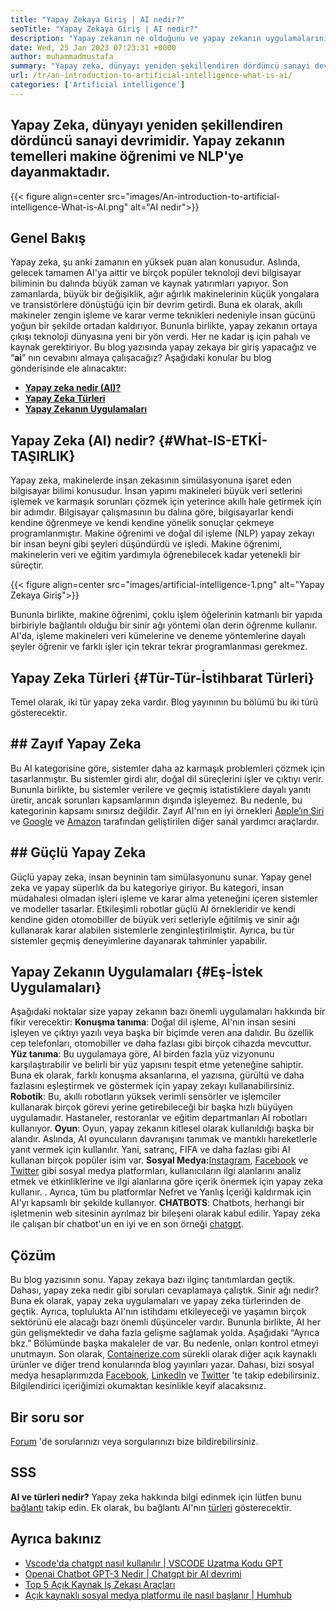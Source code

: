 ```yaml
---
title: "Yapay Zekaya Giriş | AI nedir?" 
seoTitle: "Yapay Zekaya Giriş | AI nedir?" 
description: "Yapay zekanın ne olduğunu ve yapay zekanın uygulamalarını öğrenmek için bu kılavuzu izleyin. Yapay zeka, yaşamın tüm sektörlerinde bir devrim getirdi." 
date: Wed, 25 Jan 2023 07:23:31 +0000
author: muhammadmustafa
summary: "Yapay zeka, dünyayı yeniden şekillendiren dördüncü sanayi devrimidir. Yapay zekanın temelleri makine öğrenimi ve NLP'ye dayanmaktadır." 
url: /tr/an-introduction-to-artificial-intelligence-what-is-ai/
categories: ['Artificial intelligence']
---
```


## Yapay Zeka, dünyayı yeniden şekillendiren dördüncü sanayi devrimidir. Yapay zekanın temelleri makine öğrenimi ve NLP'ye dayanmaktadır.

{{< figure align=center src="images/An-introduction-to-artificial-intelligence-What-is-AI.png" alt="AI nedir">}}


## Genel Bakış
Yapay zeka, şu anki zamanın en yüksek puan alan konusudur. Aslında, gelecek tamamen AI'ya aittir ve birçok popüler teknoloji devi bilgisayar biliminin bu dalında büyük zaman ve kaynak yatırımları yapıyor. Son zamanlarda, büyük bir değişiklik, ağır ağırlık makinelerinin küçük yongalara ve transistörlere dönüştüğü için bir devrim getirdi. Buna ek olarak, akıllı makineler zengin işleme ve karar verme teknikleri nedeniyle insan gücünü yoğun bir şekilde ortadan kaldırıyor. Bununla birlikte, yapay zekanın ortaya çıkışı teknoloji dünyasına yeni bir yön verdi. Her ne kadar iş için pahalı ve kaynak gerektiriyor. Bu blog yazısında yapay zekaya bir giriş yapacağız ve “**ai**” nın cevabını almaya çalışacağız?
Aşağıdaki konular bu blog gönderisinde ele alınacaktır:
* [**Yapay zeka nedir (AI)?**][1]
* [**Yapay Zeka Türleri**][2]
* **[Yapay Zekanın Uygulamaları][3]**

## Yapay Zeka (AI) nedir?   {#What-IS-ETKİ-TAŞIRLIK}
Yapay zeka, makinelerde insan zekasının simülasyonuna işaret eden bilgisayar bilimi konusudur. İnsan yapımı makineleri büyük veri setlerini işlemek ve karmaşık sorunları çözmek için yeterince akıllı hale getirmek için bir adımdır. Bilgisayar çalışmasının bu dalına göre, bilgisayarlar kendi kendine öğrenmeye ve kendi kendine yönelik sonuçlar çekmeye programlanmıştır. Makine öğrenimi ve doğal dil işleme (NLP) yapay zekayı bir insan beyni gibi şeyleri düşündürdü ve işledi. Makine öğrenimi, makinelerin veri ve eğitim yardımıyla öğrenebilecek kadar yetenekli bir süreçtir.

{{< figure align=center src="images/artificial-intelligence-1.png" alt="Yapay Zekaya Giriş">}}

Bununla birlikte, makine öğrenimi, çoklu işlem öğelerinin katmanlı bir yapıda birbiriyle bağlantılı olduğu bir sinir ağı yöntemi olan derin öğrenme kullanır. AI'da, işleme makineleri veri kümelerine ve deneme yöntemlerine dayalı şeyler öğrenir ve farklı işler için tekrar tekrar programlanması gerekmez.

## Yapay Zeka Türleri   {#Tür-Tür-İstihbarat Türleri}
Temel olarak, iki tür yapay zeka vardır. Blog yayınının bu bölümü bu iki türü gösterecektir.

## ## Zayıf Yapay Zeka
Bu AI kategorisine göre, sistemler daha az karmaşık problemleri çözmek için tasarlanmıştır. Bu sistemler girdi alır, doğal dil süreçlerini işler ve çıktıyı verir. Bununla birlikte, bu sistemler verilere ve geçmiş istatistiklere dayalı yanıtı üretir, ancak sorunları kapsamlarının dışında işleyemez. Bu nedenle, bu kategorinin kapsamı sınırsız değildir. Zayıf AI'nın en iyi örnekleri [Apple’ın Siri][4] ve [Google][5] ve [Amazon][6] tarafından geliştirilen diğer sanal yardımcı araçlardır.

## ## Güçlü Yapay Zeka
Güçlü yapay zeka, insan beyninin tam simülasyonunu sunar. Yapay genel zeka ve yapay süperlık da bu kategoriye giriyor. Bu kategori, insan müdahalesi olmadan işleri işleme ve karar alma yeteneğini içeren sistemler ve modeller tasarlar. Etkileşimli robotlar güçlü AI örnekleridir ve kendi kendine giden otomobiller de büyük veri setleriyle eğitilmiş ve sinir ağı kullanarak karar alabilen sistemlerle zenginleştirilmiştir. Ayrıca, bu tür sistemler geçmiş deneyimlerine dayanarak tahminler yapabilir.

## **Yapay Zekanın Uygulamaları** {#Eş-İstek Uygulamaları}
Aşağıdaki noktalar size yapay zekanın bazı önemli uygulamaları hakkında bir fikir verecektir:
**Konuşma tanıma**: Doğal dil işleme, AI'nın insan sesini işleyen ve çıktıyı yazılı veya başka bir biçimde veren ana dalıdır. Bu özellik cep telefonları, otomobiller ve daha fazlası gibi birçok cihazda mevcuttur.
**Yüz tanıma**: Bu uygulamaya göre, AI birden fazla yüz vizyonunu karşılaştırabilir ve belirli bir yüz yapısını tespit etme yeteneğine sahiptir. Buna ek olarak, farklı konuşma aksanlarına, el yazısına, gürültü ve daha fazlasını eşleştirmek ve göstermek için yapay zekayı kullanabilirsiniz.
**Robotik**: Bu, akıllı robotların yüksek verimli sensörler ve işlemciler kullanarak birçok görevi yerine getirebileceği bir başka hızlı büyüyen uygulamadır. Hastaneler, restoranlar ve eğitim departmanları AI robotları kullanıyor.
**Oyun**: Oyun, yapay zekanın kitlesel olarak kullanıldığı başka bir alandır. Aslında, AI oyuncuların davranışını tanımak ve mantıklı hareketlerle yanıt vermek için kullanılır. Yani, satranç, FIFA ve daha fazlası gibi AI kullanan birçok popüler isim var.
**Sosyal Medya:**[Instagram][7], [Facebook][8] ve [Twitter][9] gibi sosyal medya platformları, kullanıcıların ilgi alanlarını analiz etmek ve etkinliklerine ve ilgi alanlarına göre içerik önermek için yapay zeka kullanır. . Ayrıca, tüm bu platformlar Nefret ve Yanlış İçeriği kaldırmak için AI'yı kapsamlı bir şekilde kullanıyor.
**CHATBOTS**: Chatbots, herhangi bir işletmenin web sitesinin ayrılmaz bir bileşeni olarak kabul edilir. Yapay zeka ile çalışan bir chatbot'un en iyi ve en son örneği [chatgpt][10].

## Çözüm
Bu blog yazısının sonu. Yapay zekaya bazı ilginç tanıtımlardan geçtik. Dahası, yapay zeka nedir gibi soruları cevaplamaya çalıştık. Sinir ağı nedir? Buna ek olarak, yapay zeka uygulamaları ve yapay zeka türlerinden de geçtik. Ayrıca, toplulukta AI'nın istihdamı etkileyeceği ve yaşamın birçok sektörünü ele alacağı bazı önemli düşünceler vardır. Bununla birlikte, AI her gün gelişmektedir ve daha fazla gelişme sağlamak yolda. Aşağıdaki “Ayrıca bkz.” Bölümünde başka makaleler de var. Bu nedenle, onları kontrol etmeyi unutmayın.
Son olarak, [Containerize.com][11] sürekli olarak diğer açık kaynaklı ürünler ve diğer trend konularında blog yayınları yazar. Dahası, bizi sosyal medya hesaplarımızda [Facebook][12], [LinkedIn][13] ve [Twitter][14] 'te takip edebilirsiniz. Bilgilendirici içeriğimizi okumaktan kesinlikle keyif alacaksınız.

## Bir soru sor
[Forum][15] 'de sorularınızı veya sorgularınızı bize bildirebilirsiniz.

## SSS
**AI ve türleri nedir?**
Yapay zeka hakkında bilgi edinmek için lütfen bunu [bağlantı][1] takip edin. Ek olarak, bu bağlantı AI'nın [türleri][2] gösterecektir.

## Ayrıca bakınız
  * [Vscode'da chatgpt nasıl kullanılır | VSCODE Uzatma Kodu GPT][16]
  * [Openai Chatbot GPT-3 Nedir | Chatgpt bir AI devrimi][10]
  * [Top 5 Açık Kaynak İş Zekası Araçları][17]
  * [Açık kaynaklı sosyal medya platformu ile nasıl başlanır | Humhub][18]

  
[1]: #What-is-Artificial-Intelligence
[2]: #Types-of-Artificial-Intelligence
[3]: #Applications-of-Artificial-Intelligence
[4]: https://www.apple.com/siri/
[5]: https://assistant.google.com/
[6]: https://www.google.com/search?q=amazon+alexa&rlz=1C5CHFA_enPK998PK998&oq=amazon&aqs=chrome.0.0i67j46i67i199i433i465j0i67l2j0i67i433j69i60l3.2098j0j7&sourceid=chrome&ie=UTF-8
[7]: https://instagram.com/
[8]: https://www.facebook.com/
[9]: https://twitter.com/home
[10]: https://blog.containerize.com/artificial-intelligence/what-is-openai-chatbot-gpt-3-chatgpt-an-ai-revolution/
[11]: https://www.containerize.com/
[12]: https://web.facebook.com/containerize
[13]: https://www.linkedin.com/company/containerize/
[14]: https://twitter.com/containerize_co
[15]: https://forum.containerize.com/
[16]: https://blog.containerize.com/artificial-intelligence/how-to-use-chatgpt-in-vscode-the-vscode-extension-codegpt/
[17]: https://blog.containerize.com/business-intelligence-software/top-5-open-source-business-intelligence-solutions-of-2021/
[18]: https://blog.containerize.com/social-network-platforms/how-to-start-with-open-source-social-media-platform-humhub/
